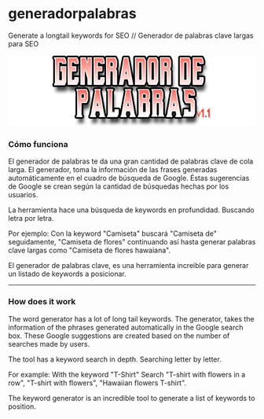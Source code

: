 # generadorpalabras
Generate a longtail keywords for SEO // Generador de palabras clave largas para SEO

![generadorpalabras](data/logo.png)

<h3>Cómo funciona</h3>
El generador de palabras te da una gran cantidad de palabras clave de cola larga.
El generador, toma la información de las frases generadas automáticamente en el cuadro de búsqueda de Google.
Éstas sugerencias de Google se crean según la cantidad de búsquedas hechas por los usuarios.

La herramienta hace una búsqueda de keywords en profundidad. Buscando letra por letra.

Por ejemplo:
Con la keyword "Camiseta" buscará "Camiseta de" seguidamente, "Camiseta de flores" continuando así hasta generar palabras clave largas como "Camiseta de flores hawaiana".

El generador de palabras clave, es una herramienta increible para generar un listado de keywords a posicionar.

------------------------

<h3>How does it work</h3>

The word generator has a lot of long tail keywords.
The generator, takes the information of the phrases generated automatically in the Google search box.
These Google suggestions are created based on the number of searches made by users.

The tool has a keyword search in depth. Searching letter by letter.

For example:
With the keyword "T-Shirt" Search "T-shirt with flowers in a row", "T-shirt with flowers", "Hawaiian flowers T-shirt".

The keyword generator is an incredible tool to generate a list of keywords to position.

